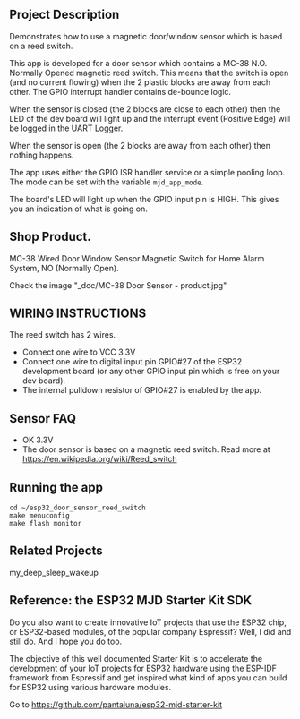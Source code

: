 ## Project Description
Demonstrates how to use a magnetic door/window sensor which is based on a reed switch. 

This app is developed for a door sensor which contains a MC-38 N.O. Normally Opened magnetic reed switch. This means that the switch is open (and no current flowing) when the 2 plastic blocks are away from each other. The GPIO interrupt handler contains de-bounce logic.

When the sensor is closed (the 2 blocks are close to each other) then the LED of the dev board will light up and the interrupt event (Positive Edge) will be logged in the UART Logger.

When the sensor is open (the 2 blocks are away from each other) then nothing happens.

The app uses either the GPIO ISR handler service or a simple pooling loop. The mode can be set with the variable `mjd_app_mode`.

The board's LED will light up when the GPIO input pin is HIGH. This gives you an indication of what is going on.

## Shop Product.
MC-38 Wired Door Window Sensor Magnetic Switch for Home Alarm System, NO (Normally Open).

Check the image "_doc/MC-38 Door Sensor - product.jpg"

## WIRING INSTRUCTIONS
The reed switch has 2 wires.

- Connect one wire to VCC 3.3V
- Connect one wire to digital input pin GPIO#27 of the ESP32 development board (or any other GPIO input pin which is free on your dev board).
- The internal pulldown resistor of GPIO#27 is enabled by the app.

## Sensor FAQ
- OK 3.3V
- The door sensor is based on a magnetic reed switch. Read more at https://en.wikipedia.org/wiki/Reed_switch

## Running the app
```
cd ~/esp32_door_sensor_reed_switch
make menuconfig
make flash monitor
```
## Related Projects
my_deep_sleep_wakeup



## Reference: the ESP32 MJD Starter Kit SDK

Do you also want to create innovative IoT projects that use the ESP32 chip, or ESP32-based modules, of the popular company Espressif? Well, I did and still do. And I hope you do too.

The objective of this well documented Starter Kit is to accelerate the development of your IoT projects for ESP32 hardware using the ESP-IDF framework from Espressif and get inspired what kind of apps you can build for ESP32 using various hardware modules.

Go to https://github.com/pantaluna/esp32-mjd-starter-kit

